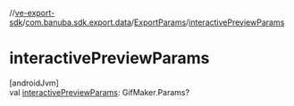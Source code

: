 //[ve-export-sdk](../../../index.md)/[com.banuba.sdk.export.data](../index.md)/[ExportParams](index.md)/[interactivePreviewParams](interactive-preview-params.md)

# interactivePreviewParams

[androidJvm]\
val [interactivePreviewParams](interactive-preview-params.md): GifMaker.Params?
